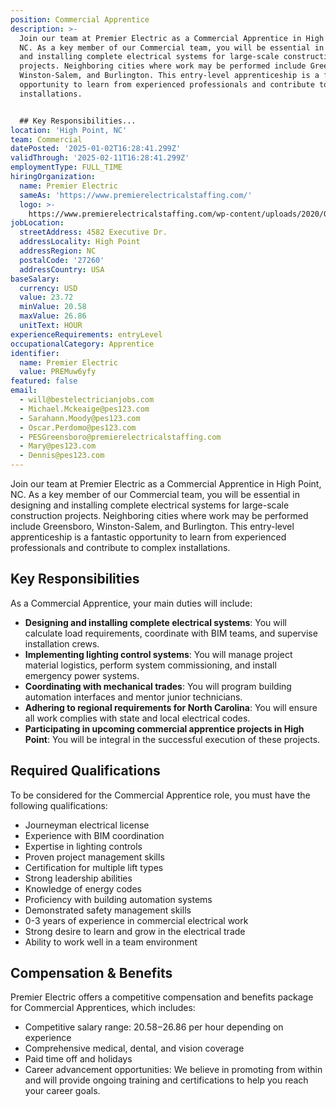 ```yaml
---
position: Commercial Apprentice
description: >-
  Join our team at Premier Electric as a Commercial Apprentice in High Point,
  NC. As a key member of our Commercial team, you will be essential in designing
  and installing complete electrical systems for large-scale construction
  projects. Neighboring cities where work may be performed include Greensboro,
  Winston-Salem, and Burlington. This entry-level apprenticeship is a fantastic
  opportunity to learn from experienced professionals and contribute to complex
  installations. 


  ## Key Responsibilities...
location: 'High Point, NC'
team: Commercial
datePosted: '2025-01-02T16:28:41.299Z'
validThrough: '2025-02-11T16:28:41.299Z'
employmentType: FULL_TIME
hiringOrganization:
  name: Premier Electric
  sameAs: 'https://www.premierelectricalstaffing.com/'
  logo: >-
    https://www.premierelectricalstaffing.com/wp-content/uploads/2020/05/Premier-Electrical-Staffing-logo.png
jobLocation:
  streetAddress: 4582 Executive Dr.
  addressLocality: High Point
  addressRegion: NC
  postalCode: '27260'
  addressCountry: USA
baseSalary:
  currency: USD
  value: 23.72
  minValue: 20.58
  maxValue: 26.86
  unitText: HOUR
experienceRequirements: entryLevel
occupationalCategory: Apprentice
identifier:
  name: Premier Electric
  value: PREMuw6yfy
featured: false
email:
  - will@bestelectricianjobs.com
  - Michael.Mckeaige@pes123.com
  - Sarahann.Moody@pes123.com
  - Oscar.Perdomo@pes123.com
  - PESGreensboro@premierelectricalstaffing.com
  - Mary@pes123.com
  - Dennis@pes123.com
---
```




Join our team at Premier Electric as a Commercial Apprentice in High Point, NC. As a key member of our Commercial team, you will be essential in designing and installing complete electrical systems for large-scale construction projects. Neighboring cities where work may be performed include Greensboro, Winston-Salem, and Burlington. This entry-level apprenticeship is a fantastic opportunity to learn from experienced professionals and contribute to complex installations. 

## Key Responsibilities
As a Commercial Apprentice, your main duties will include:

- **Designing and installing complete electrical systems**: You will calculate load requirements, coordinate with BIM teams, and supervise installation crews. 
- **Implementing lighting control systems**: You will manage project material logistics, perform system commissioning, and install emergency power systems. 
- **Coordinating with mechanical trades**: You will program building automation interfaces and mentor junior technicians.
- **Adhering to regional requirements for North Carolina**: You will ensure all work complies with state and local electrical codes.
- **Participating in upcoming commercial apprentice projects in High Point**: You will be integral in the successful execution of these projects.

## Required Qualifications
To be considered for the Commercial Apprentice role, you must have the following qualifications:

- Journeyman electrical license
- Experience with BIM coordination
- Expertise in lighting controls
- Proven project management skills
- Certification for multiple lift types
- Strong leadership abilities
- Knowledge of energy codes
- Proficiency with building automation systems
- Demonstrated safety management skills
- 0-3 years of experience in commercial electrical work
- Strong desire to learn and grow in the electrical trade
- Ability to work well in a team environment

## Compensation & Benefits
Premier Electric offers a competitive compensation and benefits package for Commercial Apprentices, which includes:

- Competitive salary range: $20.58-$26.86 per hour depending on experience
- Comprehensive medical, dental, and vision coverage
- Paid time off and holidays
- Career advancement opportunities: We believe in promoting from within and will provide ongoing training and certifications to help you reach your career goals.
